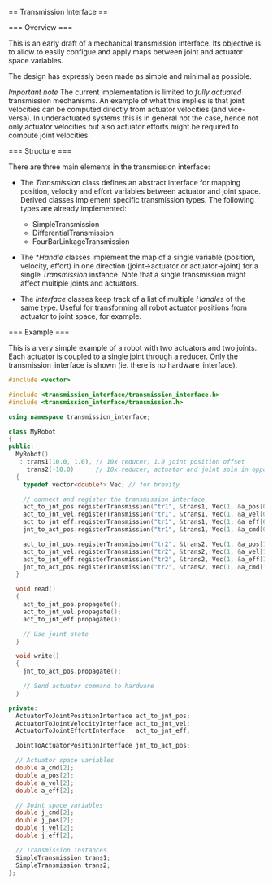 == Transmission Interface ==

=== Overview ===

This is an early draft of a mechanical transmission interface. Its objective is to allow to easily configue and
apply maps between joint and actuator space variables.

The design has expressly been made as simple and minimal as possible.

*Important note* The current implementation is limited to _fully actuated_ transmission mechanisms.
An example of what this implies is that joint velocities can be computed directly from actuator velocities
(and vice-versa). In underactuated systems this is in general not the case, hence not only actuator velocities but
also actuator efforts might be required to compute joint velocities.

=== Structure ===

There are three main elements in the transmission interface:

  - The *Transmission* class defines an abstract interface for mapping position, velocity and effort variables
    between actuator and joint space. Derived classes implement specific transmission types. The following types
    are already implemented:
      - SimpleTransmission
      - DifferentialTransmission
      - FourBarLinkageTransmission

  - The **Handle* classes implement the map of a single variable (position, velocity, effort) in one direction
    (joint->actuator or actuator->joint) for a single *Transmission* instance. Note that a single transmission
    might affect multiple joints and actuators.

  - The *Interface* classes keep track of a list of multiple *Handle*s of the same type. Useful for transforming
    all robot actuator positions from actuator to joint space, for example.


=== Example ===

This is a very simple example of a robot with two actuators and two joints. Each actuator is coupled to a single
joint through a reducer. Only the transmission_interface is shown (ie. there is no hardware_interface).

```c++
#include <vector>

#include <transmission_interface/transmission_interface.h>
#include <transmission_interface/transmission.h>

using namespace transmission_interface;

class MyRobot
{
public:
  MyRobot()
   : trans1(10.0, 1.0), // 10x reducer, 1.0 joint position offset
     trans2(-10.0)      // 10x reducer, actuator and joint spin in opposite directions
  {
    typedef vector<double*> Vec; // for brevity

    // connect and register the transmission interface
    act_to_jnt_pos.registerTransmission("tr1", &trans1, Vec(1, &a_pos[0]), Vec(1, &j_pos[0]));
    act_to_jnt_vel.registerTransmission("tr1", &trans1, Vec(1, &a_vel[0]), Vec(1, &j_vel[0]));
    act_to_jnt_eff.registerTransmission("tr1", &trans1, Vec(1, &a_eff[0]), Vec(1, &j_eff[0]));
    jnt_to_act_pos.registerTransmission("tr1", &trans1, Vec(1, &a_cmd[0]), Vec(1, &j_cmd[0]));

    act_to_jnt_pos.registerTransmission("tr2", &trans2, Vec(1, &a_pos[1]), Vec(1, &j_pos[1]));
    act_to_jnt_vel.registerTransmission("tr2", &trans2, Vec(1, &a_vel[1]), Vec(1, &j_vel[1]));
    act_to_jnt_eff.registerTransmission("tr2", &trans2, Vec(1, &a_eff[1]), Vec(1, &j_eff[1]));
    jnt_to_act_pos.registerTransmission("tr2", &trans2, Vec(1, &a_cmd[1]), Vec(1, &j_cmd[1]));
  }

  void read()
  {
    act_to_jnt_pos.propagate();
    act_to_jnt_vel.propagate();
    act_to_jnt_eff.propagate();

    // Use joint state
  }

  void write()
  {
    jnt_to_act_pos.propagate();

    // Send actuator command to hardware
  }

private:
  ActuatorToJointPositionInterface act_to_jnt_pos;
  ActuatorToJointVelocityInterface act_to_jnt_vel;
  ActuatorToJointEffortInterface   act_to_jnt_eff;

  JointToActuatorPositionInterface jnt_to_act_pos;

  // Actuator space variables
  double a_cmd[2];
  double a_pos[2];
  double a_vel[2];
  double a_eff[2];

  // Joint space variables
  double j_cmd[2];
  double j_pos[2];
  double j_vel[2];
  double j_eff[2];

  // Transmission instances
  SimpleTransmission trans1;
  SimpleTransmission trans2;
};

```

